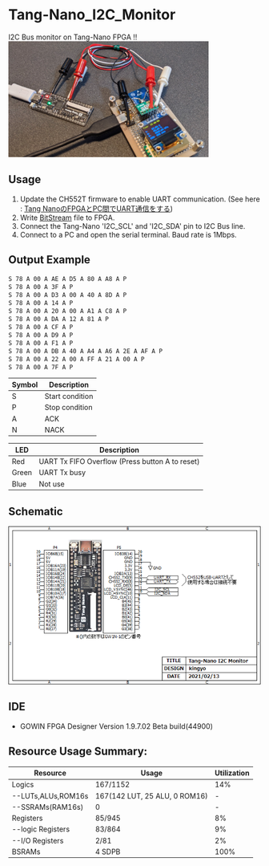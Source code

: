 # Tang-Nano_I2C_Monitor
I2C Bus monitor on Tang-Nano FPGA !!  
<img src="doc/top.png" width="400">  

## Usage
1. Update the CH552T firmware to enable UART communication.  (See here : [Tang NanoのFPGAとPC間でUART通信をする](https://qiita.com/ciniml/items/05ac7fd2515ceed3f88d))
2. Write [BitStream](impl/pnr/i2c_moni.fs) file to FPGA.
3. Connect the Tang-Nano 'I2C_SCL' and 'I2C_SDA' pin to I2C Bus line.
4. Connect to a PC and open the serial terminal. Baud rate is 1Mbps.

## Output Example

```
S 78 A 00 A AE A D5 A 80 A A8 A P
S 78 A 00 A 3F A P
S 78 A 00 A D3 A 00 A 40 A 8D A P
S 78 A 00 A 14 A P
S 78 A 00 A 20 A 00 A A1 A C8 A P
S 78 A 00 A DA A 12 A 81 A P
S 78 A 00 A CF A P
S 78 A 00 A D9 A P
S 78 A 00 A F1 A P
S 78 A 00 A DB A 40 A A4 A A6 A 2E A AF A P
S 78 A 00 A 22 A 00 A FF A 21 A 00 A P
S 78 A 00 A 7F A P
```

|  Symbol  |  Description |
| -------- | ------ |
| S | Start condition |
| P | Stop condition 
| A | ACK |
| N | NACK |

|  LED  |  Description |
| -------- | ------ |
| Red | UART Tx FIFO Overflow (Press button A to reset) |
| Green | UART Tx busy | 
| Blue | Not use |

## Schematic
![Schematic](doc/Schematic.png)  

## IDE
- GOWIN FPGA Designer Version 1.9.7.02 Beta build(44900)

## Resource Usage Summary:
|  Resource  |  Usage |  Utilization  |
| ---------- | ------ | ------------- |
|  Logics  |  167/1152  | 14% |
|  --LUTs,ALUs,ROM16s  |  167(142 LUT, 25 ALU, 0 ROM16)  | - |
|  --SSRAMs(RAM16s)  |  0  | - |
|  Registers  |  85/945  | 8% |
|  --logic Registers  |  83/864  | 9% |
|  --I/O Registers  |  2/81  | 2% |
|  BSRAMs  |  4 SDPB | 100% |
